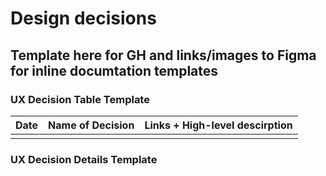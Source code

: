 
# Design decisions

## Template here for GH and links/images to Figma for inline documtation templates



### UX Decision Table Template
| Date | Name of Decision | Links + High-level descirption     |
|------|-------------------------|-----------|
|      |                         |           |



### UX Decision Details Template


<Title of decision>

### Background

### Current state/decision

### Reasoning

### Decision makers involved

### Timeline


  
</details>
